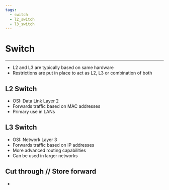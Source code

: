 ```yaml
---
tags:
  - switch
  - l2_switch
  - l3_switch
---
```

# Switch
___
- L2 and L3 are typically based on same hardware
- Restrictions are put in place to act as L2, L3 or combination of both
## L2 Switch
- OSI: Data Link Layer 2
- Forwards traffic based on MAC addresses
- Primary use in LANs
## L3 Switch
- OSI: Network Layer 3
- Forwards traffic based on IP addresses
- More advanced routing capabilities
- Can be used in larger networks

## Cut through // Store forward
- 